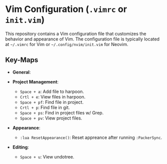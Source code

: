 # Vim Configuration (`.vimrc` or `init.vim`)

This repository contains a Vim configuration file that customizes the behavior and appearance of Vim. The configuration file is typically located at `~/.vimrc` for Vim or `~/.config/nvim/init.vim` for Neovim.

## Key-Maps

- **General**:

- **Project Management**:
  - `Space + a`: Add file to harpoon.
  - `Crtl + e`: View files in harpoon.
  - `Space + pf`: Find file in project.
  - `Crtl + p`: Find file in git.
  - `Space + ps`: Find in project files w/ Grep.
  - `Space + pv`: View project files.

- **Appearance**:
  - `:lua ResetAppearance()`: Reset appreance after running `:PackerSync`.

- **Editing**:
  - `Space + u`: View undotree. 


